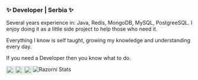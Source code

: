 ### ✨ Developer | Serbia ✨

Several years experience in: Java, Redis, MongoDB, MySQL, PostgreeSQL. I enjoy doing it as a little side project to help those who need it.

Everything I know is self taught, growing my knowledge and understanding every day.

If you need a Developer then you know what to do.

<img align="center" src="https://github-readme-stats.anuraghazra1.vercel.app/api?username=razorni&hide=contribs,prs&show_icons=true&include_all_commits=true&theme=merko&count_private=true" alt="Razorni Stats" />

<a href="https://twitter.com/mvnRazorni">
  <img align="left" alt="Twitter" width="21px" src="https://static.namemc.com/i/service/twitter.svg" />
</a>

<a href="https://telegram.me/razorni">
  <img align="left" alt="Telegram" width="21px" src="https://static.namemc.com/i/service/telegram.svg" />
</a>

<a href="https://dsc.bio/razornidev">
  <img align="left" alt="Discord" width="21px" src="https://cdn.iconscout.com/icon/free/png-512/discord-3-569463.png" />
</a>



